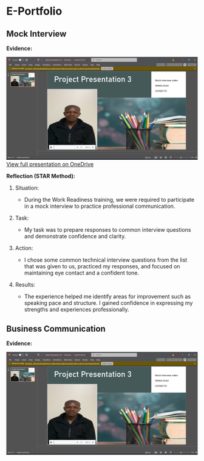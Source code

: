 # E-Portfolio
**Mock Interview**
-
**Evidence:**


![image alt](https://github.com/222582731/E-Portfolio/blob/main/presentation%20screenshot.png)
[View full presentation on OneDrive](https://1drv.ms/p/c/3bad3bc429e937b8/EXs4pVlDTYlNgGAUy4sSLa0ByD99B-NmJw8oesJa_7SOhA?e=MIZ6hb)

**Reflection (STAR Method):**

1. Situation: 
   * During the Work Readiness training, we were required to participate in a mock interview to practice professional communication.

2. Task:
   * My task was to prepare responses to common interview questions and demonstrate confidence and clarity.

3. Action:
   * I chose some common technical interview questions from the list that was given to us, practiced my responses, and focused on maintaining eye contact and a confident tone.

4. Results:
   * The experience helped me identify areas for improvement such as speaking pace and structure. I gained confidence in expressing my strengths and experiences professionally.


**Business Communication**
-

**Evidence:**

![image alt](https://github.com/222582731/E-Portfolio/blob/main/presentation%20screenshot.png)
